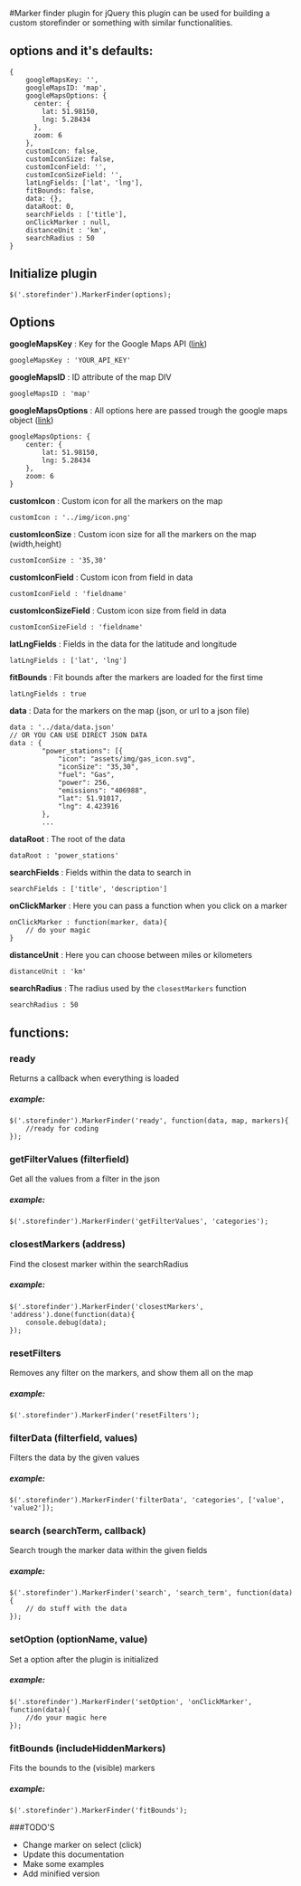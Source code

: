 #Marker finder plugin for jQuery
this plugin can be used for building a custom storefinder or something with similar functionalities.

## options and it's defaults:

	{
	    googleMapsKey: '',
	    googleMapsID: 'map',
	    googleMapsOptions: {
	      center: {
	        lat: 51.98150,
	        lng: 5.28434
	      },
	      zoom: 6
	    },
	    customIcon: false,
	    customIconSize: false,
	    customIconField: '',
	    customIconSizeField: '',
	    latLngFields: ['lat', 'lng'],
	    fitBounds: false,
	    data: {},
	    dataRoot: 0,
	    searchFields : ['title'],
	    onClickMarker : null,
	    distanceUnit : 'km',
	    searchRadius : 50
	}

## Initialize plugin
    $('.storefinder').MarkerFinder(options);

## Options
__googleMapsKey__ : Key for the Google Maps API ([link](https://developers.google.com/maps/documentation/javascript/get-api-key))
	
	googleMapsKey : 'YOUR_API_KEY'

__googleMapsID__ : ID attribute of the map DIV
	
	googleMapsID : 'map'

__googleMapsOptions__ : All options here are passed trough the google maps object ([link](https://developers.google.com/maps/documentation/javascript/tutorial))

	googleMapsOptions: {
		center: {
			lat: 51.98150,
			lng: 5.28434
		},
		zoom: 6
	}

__customIcon__ : Custom icon for all the markers on the map

	customIcon : '../img/icon.png'

__customIconSize__ : Custom icon size for all the markers on the map (width,height)

	customIconSize : '35,30'

__customIconField__ : Custom icon from field in data

	customIconField : 'fieldname'

__customIconSizeField__ : Custom icon size from field in data

	customIconSizeField : 'fieldname'

__latLngFields__ : Fields in the data for the latitude and longitude

	latLngFields : ['lat', 'lng']

__fitBounds__ : Fit bounds after the markers are loaded for the first time

	latLngFields : true

__data__ : Data for the markers on the map (json, or url to a json file)

	data : '../data/data.json'
	// OR YOU CAN USE DIRECT JSON DATA
	data : {
			"power_stations": [{
				"icon": "assets/img/gas_icon.svg",
				"iconSize": "35,30",
				"fuel": "Gas",
				"power": 256,
				"emissions": "406988",
				"lat": 51.91017,
				"lng": 4.423916
			},
			...

__dataRoot__ : The root of the data

	dataRoot : 'power_stations'

__searchFields__ : Fields within the data to search in

	searchFields : ['title', 'description']

__onClickMarker__ : Here you can pass a function when you click on a marker

	onClickMarker : function(marker, data){
		// do your magic
	}

__distanceUnit__ : Here you can choose between miles or kilometers

	distanceUnit : 'km'

__searchRadius__ : The radius used by the `closestMarkers` function

	searchRadius : 50

## functions:

### ready
Returns a callback when everything is loaded

##### example:
    $('.storefinder').MarkerFinder('ready', function(data, map, markers){
        //ready for coding
    });

### getFilterValues (filterfield)
Get all the values from a filter in the json

##### example:
    $('.storefinder').MarkerFinder('getFilterValues', 'categories');

### closestMarkers (address)
Find the closest marker within the searchRadius

##### example:
    $('.storefinder').MarkerFinder('closestMarkers', 'address').done(function(data){
        console.debug(data);
    });

### resetFilters
Removes any filter on the markers, and show them all on the map

##### example:
    $('.storefinder').MarkerFinder('resetFilters');

### filterData (filterfield, values)
Filters the data by the given values

##### example:
    $('.storefinder').MarkerFinder('filterData', 'categories', ['value', 'value2']);

### search (searchTerm, callback)
Search trough the marker data within the given fields

##### example:
    $('.storefinder').MarkerFinder('search', 'search_term', function(data){
        // do stuff with the data
    });

### setOption (optionName, value)
Set a option after the plugin is initialized

##### example:
    $('.storefinder').MarkerFinder('setOption', 'onClickMarker', function(data){
        //do your magic here
    });

### fitBounds (includeHiddenMarkers)
Fits the bounds to the (visible) markers

##### example:
    $('.storefinder').MarkerFinder('fitBounds');


###TODO'S
* Change marker on select (click)
* Update this documentation
* Make some examples
* Add minified version
